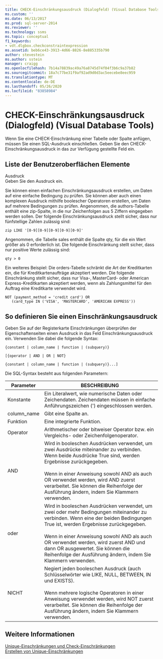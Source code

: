 ```yaml
---
title: CHECK-Einschränkungsausdruck (Dialogfeld) (Visual Database Tools) | Microsoft-Dokumentation
ms.custom: ''
ms.date: 06/13/2017
ms.prod: sql-server-2014
ms.reviewer: ''
ms.technology: ssms
ms.topic: conceptual
f1_keywords:
- vdt.dlgbox.checkconstraintexpression
ms.assetid: beb6ce43-3913-4d66-8826-8e885335b790
author: stevestein
ms.author: sstein
manager: craigg
ms.openlocfilehash: 7b14a78839ac49a76a8745d74f04f3b6c9a37b82
ms.sourcegitcommit: 18a7c77be31f9af92ad9d0d3ac5eecebe8eec959
ms.translationtype: MT
ms.contentlocale: de-DE
ms.lasthandoff: 05/26/2020
ms.locfileid: "83858984"
---
```

# <a name="check-constraint-expression-dialog-box-visual-database-tools"></a>CHECK-Einschränkungsausdruck (Dialogfeld) (Visual Database Tools)
  Wenn Sie eine CHECK-Einschränkung einer Tabelle oder Spalte anfügen, müssen Sie einen SQL-Ausdruck einschließen. Geben Sie den CHECK-Einschränkungsausdruck in das zur Verfügung gestellte Feld ein.  
  
## <a name="ui-element-list"></a>Liste der Benutzeroberflächen Elemente  
 Ausdruck  
 Geben Sie den Ausdruck ein.  
  
 Sie können einen einfachen Einschränkungsausdruck erstellen, um Daten auf eine einfache Bedingung zu prüfen. Sie können aber auch einen komplexen Ausdruck mithilfe boolescher Operatoren erstellen, um Daten auf mehrere Bedingungen zu prüfen. Angenommen, die authors-Tabelle enthält eine zip-Spalte, in die nur Zeichenfolgen aus 5 Ziffern eingegeben werden sollen. Der folgende Einschränkungsausdruck stellt sicher, dass nur fünfstellige Zahlen zulässig sind:  
  
```  
zip LIKE '[0-9][0-9][0-9][0-9][0-9]'  
```  
  
 Angenommen, die Tabelle sales enthält die Spalte qty, für die ein Wert größer als 0 erforderlich ist. Die folgende Einschränkung stellt sicher, dass nur positive Werte zulässig sind:  
  
```  
qty > 0  
```  
  
 Ein weiteres Beispiel: Die orders-Tabelle schränkt die Art der Kreditkarten ein, die für Kreditkartenaufträge akzeptiert werden. Die folgende Einschränkung stellt sicher, dass nur Visa-, MasterCard- oder American Express-Kreditkarten akzeptiert werden, wenn als Zahlungsmittel für den Auftrag eine Kreditkarte verwendet wird.  
  
```  
NOT (payment_method = 'credit card') OR  
   (card_type IN ('VISA', 'MASTERCARD', 'AMERICAN EXPRESS'))  
```  
  
## <a name="to-define-a-constraint-expression"></a>So definieren Sie einen Einschränkungsausdruck  
 Geben Sie auf der Registerkarte Einschränkungen überprüfen der Eigenschaftenseiten einen Ausdruck in das Feld Einschränkungsausdruck ein. Verwenden Sie dabei die folgende Syntax:  
  
 `{constant | column_name | function | (subquery)}`  
  
 `[{operator | AND | OR | NOT}`  
  
 `{constant | column_name | function | (subquery)}...]`  
  
 Die SQL-Syntax besteht aus folgenden Parametern:  
  
|Parameter|BESCHREIBUNG|  
|---------------|-----------------|  
|Konstante|Ein Literalwert, wie numerische Daten oder Zeichendaten. Zeichendaten müssen in einfache Anführungszeichen (') eingeschlossen werden.|  
|column_name|Gibt eine Spalte an.|  
|Funktion|Eine integrierte Funktion.|  
|Operator|Arithmetischer oder bitweiser Operator bzw. ein Vergleichs- oder Zeichenfolgenoperator.|  
|AND|Wird in booleschen Ausdrücken verwendet, um zwei Ausdrücke miteinander zu verbinden. Wenn beide Ausdrücke True sind, werden Ergebnisse zurückgegeben.<br /><br /> Wenn in einer Anweisung sowohl AND als auch OR verwendet werden, wird AND zuerst verarbeitet. Sie können die Reihenfolge der Ausführung ändern, indem Sie Klammern verwenden.|  
|oder|Wird in booleschen Ausdrücken verwendet, um zwei oder mehr Bedingungen miteinander zu verbinden. Wenn eine der beiden Bedingungen True ist, werden Ergebnisse zurückgegeben.<br /><br /> Wenn in einer Anweisung sowohl AND als auch OR verwendet werden, wird zuerst AND und dann OR ausgewertet. Sie können die Reihenfolge der Ausführung ändern, indem Sie Klammern verwenden.|  
|NICHT|Negiert jeden booleschen Ausdruck (auch Schlüsselwörter wie LIKE, NULL, BETWEEN, IN und EXISTS).<br /><br /> Wenn mehrere logische Operatoren in einer Anweisung verwendet werden, wird NOT zuerst verarbeitet. Sie können die Reihenfolge der Ausführung ändern, indem Sie Klammern verwenden.|  
  
## <a name="see-also"></a>Weitere Informationen  
 [Unique-Einschränkungen und Check-Einschränkungen](../../relational-databases/tables/unique-constraints-and-check-constraints.md)   
 [Erstellen von Unique-Einschränkungen](../../relational-databases/tables/create-unique-constraints.md)  
  
  

